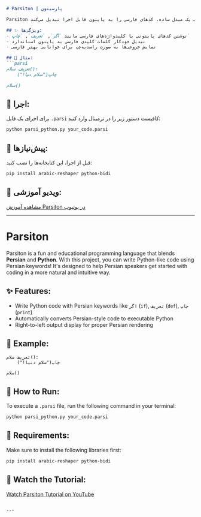 

````markdown
# Parsiton | پارسیتون

Parsiton یک زبان برنامه‌نویسی سرگرم‌کننده و آموزشی است که ترکیبی از زبان فارسی و پایتون می‌باشد. با استفاده از این پروژه می‌توانید کدهای پایتون را به زبان مادری خود یعنی فارسی بنویسید! این پروژه برای آشنایی بیشتر فارسی‌زبانان با مفاهیم برنامه‌نویسی طراحی شده و به کمک یک مبدل ساده، کدهای فارسی را به پایتون قابل اجرا تبدیل می‌کند.

## ✨ ویژگی‌ها:
- نوشتن کدهای پایتونی با کلیدواژه‌های فارسی مانند `اگر`, `تعریف`, `چاپ`
- تبدیل خودکار کلمات کلیدی فارسی به پایتون استاندارد
- نمایش خروجی‌ها به صورت راست‌به‌چپ برای خوانایی بهتر فارسی

## 🧠 مثال:
```parsi
تعریف سلام():
    چاپ("سلام دنیا!")

سلام()
````

## 🚀 اجرا:

برای اجرای یک فایل `.parsi` کافیست دستور زیر را در ترمینال وارد کنید:

```bash
python parsi_python.py your_code.parsi
```

## 🔧 پیش‌نیازها:

قبل از اجرا، این کتابخانه‌ها را نصب کنید:

```bash
pip install arabic-reshaper python-bidi
```

## 🎥 ویدیو آموزشی:

[مشاهده آموزش Parsiton در یوتیوب]([https://your-video-link.com](https://my.uupload.ir/dl/NdQyxyEZ))

---

# Parsiton

Parsiton is a fun and educational programming language that blends **Persian** and **Python**. With this project, you can write Python-like code using Persian keywords! It's designed to help Persian speakers get started with coding in a more natural and intuitive way.

## ✨ Features:

* Write Python code with Persian keywords like `اگر` (`if`), `تعریف` (`def`), `چاپ` (`print`)
* Automatically converts Persian-style code to executable Python
* Right-to-left output display for proper Persian rendering

## 🧠 Example:

```parsi
تعریف سلام():
    چاپ("سلام دنیا!")

سلام()
```

## 🚀 How to Run:

To execute a `.parsi` file, run the following command in your terminal:

```bash
python parsi_python.py your_code.parsi
```

## 🔧 Requirements:

Make sure to install the following libraries first:

```bash
pip install arabic-reshaper python-bidi
```

## 🎥 Watch the Tutorial:

[Watch Parsiton Tutorial on YouTube]([https://your-video-link.com](https://my.uupload.ir/dl/NdQyxyEZ))

```

---


```
